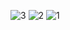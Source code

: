 ![3](https://github.com/user-attachments/assets/a2eba759-4d46-4bc0-951a-6c3cce5ef69f)
![2](https://github.com/user-attachments/assets/acdc9a2c-2d65-43c9-b06c-b14bb95fa50d)
![1](https://github.com/user-attachments/assets/34bf0e15-f12f-44a9-b19d-b9cf51c3a132)
